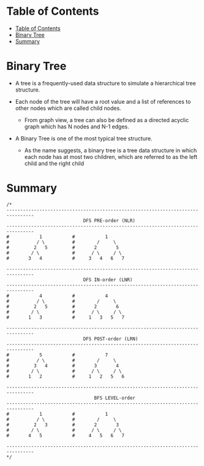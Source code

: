 # Table of Contents

- [Table of Contents](#table-of-contents)
- [Binary Tree](#binary-tree)
- [Summary](#summary)

# Binary Tree

- A tree is a frequently-used data structure to simulate a hierarchical tree structure.

- Each node of the tree will have a root value and a list of references to other nodes which are called child nodes.

  - From graph view, a tree can also be defined as a directed acyclic graph which has N nodes and N-1 edges.

- A Binary Tree is one of the most typical tree structure.
  - As the name suggests, a binary tree is a tree data structure in which each node has at most two children, which are referred to as the left child and the right child

# Summary

```
/*
--------------------------------------------------------------------------------
                            DFS PRE-order (NLR)
--------------------------------------------------------------------------------
#           1           #           1
#          / \          #        /     \
#         2   5         #       2       5
#        / \            #      / \     / \
#       3   4           #     3   4   6   7

--------------------------------------------------------------------------------
                            DFS IN-order (LNR)
--------------------------------------------------------------------------------
#           4           #           4
#          / \          #        /     \
#         2   5         #       2       6
#        / \            #      / \     / \
#       1   3           #     1   3   5   7

--------------------------------------------------------------------------------
                            DFS POST-order (LRN)
--------------------------------------------------------------------------------
#           5           #           7
#          / \          #        /     \
#         3   4         #       3       4
#        / \            #      / \     / \
#       1   2           #     1   2   5   6

--------------------------------------------------------------------------------
                                BFS LEVEL-order
--------------------------------------------------------------------------------
#           1           #           1
#          / \          #        /     \
#         2   3         #       2       3
#        / \            #      / \     / \
#       4   5           #     4   5   6   7

--------------------------------------------------------------------------------
*/
```
